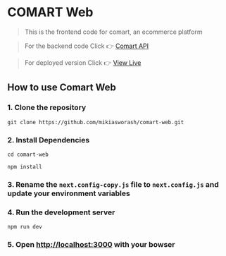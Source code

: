 # COMART Web

> This is the frontend code for comart, an ecommerce platform

> For the backend code Click 👉 [Comart API](https://github.com/mikiasworash/comart-api)

> For deployed version Click 👉 [View Live](https://comart.vercel.app/)

## How to use Comart Web

### 1. Clone the repository

```
git clone https://github.com/mikiasworash/comart-web.git
```

### 2. Install Dependencies

```
cd comart-web

npm install
```

### 3. Rename the `next.config-copy.js` file to `next.config.js` and update your environment variables

### 4. Run the development server

```
npm run dev
```

### 5. Open [http://localhost:3000](http://localhost:3000) with your bowser
